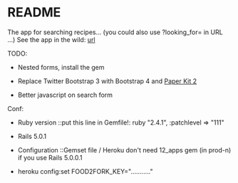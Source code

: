 # README

The app for searching recipes... (you could also use ?looking_for= in URL ...)
See the app in the wild: [url](https://recipefinder7657651.herokuapp.com/)

TODO:

* Nested forms, install the gem

* Replace Twitter Bootstrap 3 with Bootstrap 4 and [Paper Kit 2](http://demos.creative-tim.com/paper-kit)

* Better javascript on search form

Conf:

* Ruby version ::put this line in Gemfile!: ruby "2.4.1", :patchlevel => "111"

* Rails 5.0.1

* Configuration ::Gemset file / Heroku don't need 12_apps gem (in prod-n) if you use Rails 5.0.0.1

* heroku config:set FOOD2FORK_KEY="..........."
